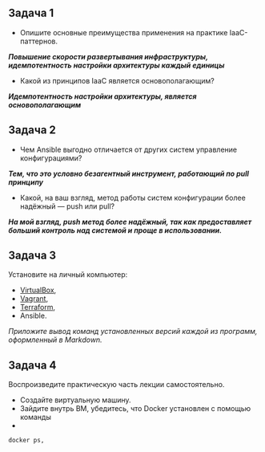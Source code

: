 ## Задача 1

- Опишите основные преимущества применения на практике IaaC-паттернов.

_**Повышение скорости развертывания инфраструктуры, идемпотентность настройки архитектуры каждый единицы**_

- Какой из принципов IaaC является основополагающим?

_**Идемпотентность настройки архитектуры, является основополагающим**_

## Задача 2

- Чем Ansible выгодно отличается от других систем управление конфигурациями?

_**Тем, что это условно безагентный инструмент, работающий по pull принципу**_

- Какой, на ваш взгляд, метод работы систем конфигурации более надёжный — push или pull?

_**На мой взгляд, push метод более надёжный, так как предоставляет больший контроль над системой и проще в использовании.**_

## Задача 3

Установите на личный компьютер:

- [VirtualBox](https://www.virtualbox.org/),
- [Vagrant](https://github.com/netology-code/devops-materials),
- [Terraform](https://github.com/netology-code/devops-materials/blob/master/README.md),
- Ansible.

*Приложите вывод команд установленных версий каждой из программ, оформленный в Markdown.*

## Задача 4 

Воспроизведите практическую часть лекции самостоятельно.

- Создайте виртуальную машину.
- Зайдите внутрь ВМ, убедитесь, что Docker установлен с помощью команды
- 
```
docker ps,
```

